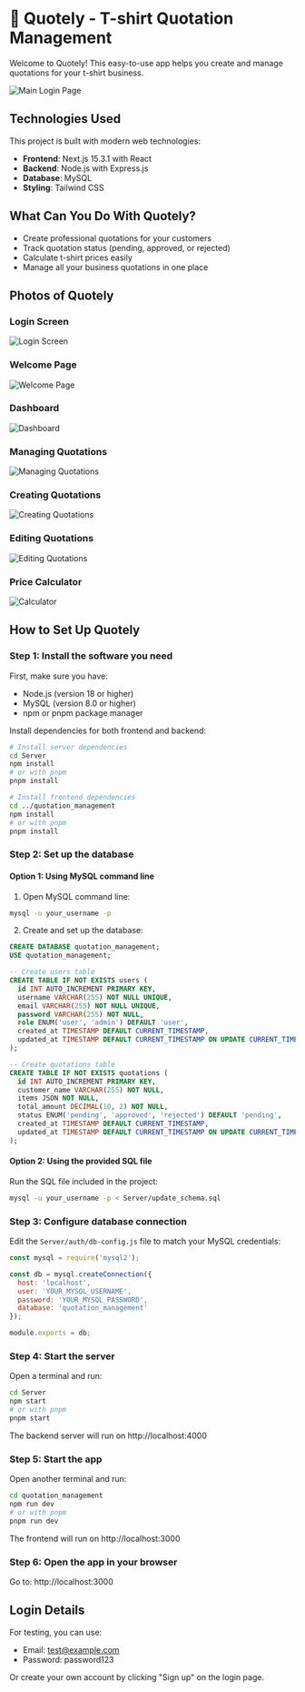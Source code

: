 # 🧾 Quotely - T-shirt Quotation Management

Welcome to Quotely! This easy-to-use app helps you create and manage quotations for your t-shirt business.

![Main Login Page](./Resources/Quotelymainlogout.png)

## Technologies Used

This project is built with modern web technologies:
- **Frontend**: Next.js 15.3.1 with React
- **Backend**: Node.js with Express.js
- **Database**: MySQL
- **Styling**: Tailwind CSS

## What Can You Do With Quotely?

- Create professional quotations for your customers
- Track quotation status (pending, approved, or rejected)
- Calculate t-shirt prices easily
- Manage all your business quotations in one place

## Photos of Quotely

### Login Screen
![Login Screen](./Resources/Quotelymainlogout.png)

### Welcome Page
![Welcome Page](./Resources/Welcome.png)

### Dashboard
![Dashboard](./Resources/Dashboard.png)

### Managing Quotations
![Managing Quotations](./Resources/Manage%20Quotations.png)

### Creating Quotations
![Creating Quotations](./Resources/create%20quotationss.png)

### Editing Quotations
![Editing Quotations](./Resources/Edit%20quotations.png)

### Price Calculator
![Calculator](./Resources/calculator.png)

## How to Set Up Quotely

### Step 1: Install the software you need

First, make sure you have:
- Node.js (version 18 or higher)
- MySQL (version 8.0 or higher)
- npm or pnpm package manager

Install dependencies for both frontend and backend:

```bash
# Install server dependencies
cd Server
npm install
# or with pnpm
pnpm install

# Install frontend dependencies
cd ../quotation_management
npm install
# or with pnpm
pnpm install
```

### Step 2: Set up the database

#### Option 1: Using MySQL command line

1. Open MySQL command line:
```bash
mysql -u your_username -p
```

2. Create and set up the database:
```sql
CREATE DATABASE quotation_management;
USE quotation_management;

-- Create users table
CREATE TABLE IF NOT EXISTS users (
  id INT AUTO_INCREMENT PRIMARY KEY,
  username VARCHAR(255) NOT NULL UNIQUE,
  email VARCHAR(255) NOT NULL UNIQUE,
  password VARCHAR(255) NOT NULL,
  role ENUM('user', 'admin') DEFAULT 'user',
  created_at TIMESTAMP DEFAULT CURRENT_TIMESTAMP,
  updated_at TIMESTAMP DEFAULT CURRENT_TIMESTAMP ON UPDATE CURRENT_TIMESTAMP
);

-- Create quotations table
CREATE TABLE IF NOT EXISTS quotations (
  id INT AUTO_INCREMENT PRIMARY KEY,
  customer_name VARCHAR(255) NOT NULL,
  items JSON NOT NULL,
  total_amount DECIMAL(10, 2) NOT NULL,
  status ENUM('pending', 'approved', 'rejected') DEFAULT 'pending',
  created_at TIMESTAMP DEFAULT CURRENT_TIMESTAMP,
  updated_at TIMESTAMP DEFAULT CURRENT_TIMESTAMP ON UPDATE CURRENT_TIMESTAMP
);
```

#### Option 2: Using the provided SQL file

Run the SQL file included in the project:
```bash
mysql -u your_username -p < Server/update_schema.sql
```

### Step 3: Configure database connection

Edit the `Server/auth/db-config.js` file to match your MySQL credentials:

```javascript
const mysql = require('mysql2');

const db = mysql.createConnection({
  host: 'localhost',
  user: 'YOUR_MYSQL_USERNAME',
  password: 'YOUR_MYSQL_PASSWORD',
  database: 'quotation_management'
});

module.exports = db;
```

### Step 4: Start the server

Open a terminal and run:
```bash
cd Server
npm start
# or with pnpm
pnpm start
```

The backend server will run on http://localhost:4000

### Step 5: Start the app

Open another terminal and run:
```bash
cd quotation_management
npm run dev
# or with pnpm
pnpm run dev
```

The frontend will run on http://localhost:3000

### Step 6: Open the app in your browser

Go to: http://localhost:3000

## Login Details

For testing, you can use:
- Email: test@example.com
- Password: password123

Or create your own account by clicking "Sign up" on the login page.

